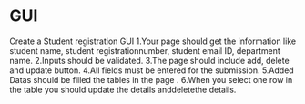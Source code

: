 # GUI
Create a Student registration GUI
1.Your page should get the information like student name, student registrationnumber, student email ID, department name. 2.Inputs should be validated. 3.The page should include add, delete and update button. 4.All fields must be entered for the submission. 5.Added Datas should be filled the tables in the page . 6.When you select one row in the table you should update the details anddeletethe details.
